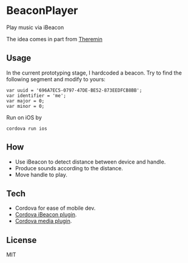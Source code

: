 # BeaconPlayer

Play music via iBeacon

The idea comes in part from [Theremin](http://en.wikipedia.org/wiki/Theremin)

## Usage

In the current prototyping stage, I hardcoded a beacon.
Try to find the following segment and modify to yours:

```
var uuid = '696A7EC5-0797-47DE-BE52-873EEDFCB8BB';
var identifier = 'me';
var major = 0;
var minor = 0;
```

Run on iOS by 

```
cordova run ios
```

## How

   * Use iBeacon to detect distance between device and handle.
   * Produce sounds according to the distance.
   * Move handle to play.

## Tech

   * Cordova for ease of mobile dev.
   * [Cordova iBeacon plugin](https://github.com/petermetz/cordova-plugin-ibeacon).
   * [Cordova media plugin](https://github.com/apache/cordova-plugin-media).

## License

MIT
